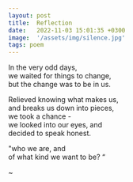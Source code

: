 ```yaml
---
layout: post
title:  Reflection
date:   2022-11-03 15:01:35 +0300
image:  '/assets/img/silence.jpg'
tags: poem 
---
```

In the very odd days,   
we waited for things to change,  
but the change was to be in us.  

Relieved knowing what makes us,  
and breaks us down into pieces,  
we took a chance -  
we looked into our eyes, and  
decided to speak honest.   

"who we are, and   
of what kind we want to be? “  

~

